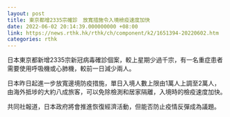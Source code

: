 ```yaml
---
layout: post
title: 東京都增2335宗確診　放寬措施令入境檢疫速度加快
date: 2022-06-02 20:14:39.000000000 +08:00
link: https://news.rthk.hk/rthk/ch/component/k2/1651394-20220602.htm
categories: rthk
---
```


日本東京都新增2335宗新冠病毒確診個案，較上星期少過千宗，有一名重症患者需要使用呼吸機或心肺機，較前一日減少兩人。

日本昨日起進一步放寬邊境防疫措施，單日入境人數上限由1萬人上調至2萬人，由海外抵埗的大約八成旅客，可以免除檢測和居家隔離，入境時的檢疫速度加快。

共同社報道，日本政府將會推進恢復經濟活動，但能否防止疫情反彈成為議題。
